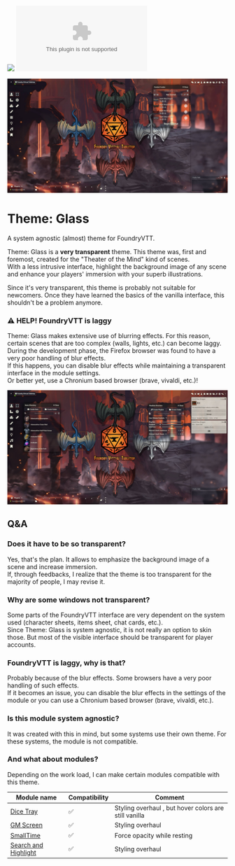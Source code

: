 ![](https://img.shields.io/badge/Foundry-v11-informational)
![Latest Release Download Count](https://img.shields.io/github/downloads/DarKDinDoN/theme-glass/latest/module.zip)

![](./screenshot-1.jpg)

# Theme: Glass

A system agnostic (almost) theme for FoundryVTT.

Theme: Glass is a **very transparent** theme. This theme was, first and foremost, created for the "Theater of the Mind" kind of scenes.  
With a less intrusive interface, highlight the background image of any scene and enhance your players' immersion with your superb illustrations.

Since it's very transparent, this theme is probably not suitable for newcomers. Once they have learned the basics of the vanilla interface, this shouldn't be a problem anymore.

### ⚠️ HELP! FoundryVTT is laggy

Theme: Glass makes extensive use of blurring effects. For this reason, certain scenes that are too complex (walls, lights, etc.) can become laggy. During the development phase, the Firefox browser was found to have a very poor handling of blur effects.  
If this happens, you can disable blur effects while maintaining a transparent interface in the module settings.  
Or better yet, use a Chronium based browser (brave, vivaldi, etc.)!

![](./screenshot-2.jpg)

## Q&A

### Does it have to be so transparent?

Yes, that's the plan. It allows to emphasize the background image of a scene and increase immersion.  
If, through feedbacks, I realize that the theme is too transparent for the majority of people, I may revise it.

### Why are some windows not transparent?

Some parts of the FoundryVTT interface are very dependent on the system used (character sheets, items sheet, chat cards, etc.).  
Since Theme: Glass is system agnostic, it is not really an option to skin those. But most of the visible interface should be transparent for player accounts.

### FoundryVTT is laggy, why is that?

Probably because of the blur effects. Some browsers have a very poor handling of such effects.  
If it becomes an issue, you can disable the blur effects in the settings of the module or you can use a Chronium based browser (brave, vivaldi, etc.).

### Is this module system agnostic?

It was created with this in mind, but some systems use their own theme. For these systems, the module is not compatible.

### And what about modules?

Depending on the work load, I can make certain modules compatible with this theme.

| Module name                                                                                 | Compatibility | Comment                                               |
| ------------------------------------------------------------------------------------------- | ------------- | ----------------------------------------------------- |
| [Dice Tray](https://gitlab.com/asacolips-projects/foundry-mods/foundry-vtt-dice-calculator) | ✅            | Styling overhaul , but hover colors are still vanilla |
| [GM Screen](https://github.com/ElfFriend-DnD/foundryvtt-gmScreen)                           | ✅            | Styling overhaul                                      |
| [SmallTime](https://github.com/unsoluble/smalltime)                                         | ✅            | Force opacity while resting                           |
| [Search and Highlight](https://github.com/Khaali-dev/fullsearch)                            | ✅            | Styling overhaul                                      |
